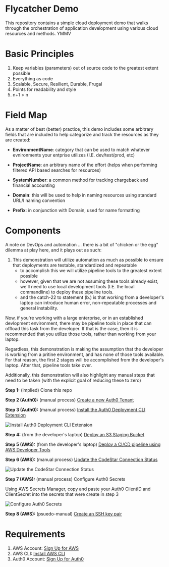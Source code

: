 # Flycatcher Demo

This repository contains a simple cloud deployment demo that walks through the orchestration of application development using various cloud resources and methods. YMMV

# Basic Principles

1. Keep variables (parameters) out of source code to the greatest extent possible
2. Everything as code
3. Scalable, Secure, Resilient, Durable, Frugal
4. Points for readability and style
5. n+1 > n

# Field Map

As a matter of best (better) practice, this demo includes some arbitrary fields that are included to help categorize and track the resources as they are created:

- **EnvironmentName**: category that can be used to match whatever evnironments your entprise utilizes (I.E. dev/test/prod, etc)

- **ProjectName**: an arbitrary name of the effort (helps when performing filtered API based searches for resources)

- **SystemNumber**: a common method for tracking chargeback and financial accounting

- **Domain**: this will be used to help in naming resources using standard URL/I naming convention

- **Prefix**: in conjunction with Domain, used for name formatting

# Components

A note on DevOps and automation ... there is a bit of "chicken or the egg" dilemma at play here, and it plays out as such:

1. This demonstration will utilize automation as much as possible to ensure that deployments are testable, standardized and repeatable
    - to accomplish this we will utilize pipeline tools to the greatest extent possible
    - however, given that we are not assuming these tools already exist, we'll need to use local development tools (I.E. the local commandline) to deploy these pipeline tools.
    - and the catch-22 to statement (b.) is that working from a developer's laptop can introduce human error,  non-repeatable processes and general instability.

Now, if you're working with a large enterprise, or in an established devlopment environment, there may be pipeline tools in place that can offload this task from the developer.  If that is the case, then it is recommended that you utilize those tools, rather than working from your laptop.  

Regardless, this demonstration is making the assumption that the developer is working from a pritine environment, and has none of those tools available.  For that reason, the first 2 stages will be accomplished from the developer's laptop.  After that, pipeline tools take over.

Additionally, this demonstration will also highlight any manual steps that need to be taken (with the explicit goal of reducing these to zero)

**Step 1:** (implied) Clone this repo

**Step 2 (Auth0):** (manual process) [Create a new Auth0 Tenant](https://auth0.com/docs/get-started/learn-the-basics)

**Step 3 (Auth0):** (manual process) [Install the Auth0 Deployment CLI Extension](https://auth0.com/docs/extensions/deploy-cli-tool)

![Install Auth0 Deployment CLI Extension](./docs/mov/install_deploy_cli_extension.webp)

**Step 4:** (from the developer's laptop) [Deploy an S3 Staging Bucket](./docs/s3_staging.md)

**Step 5 (AWS):** (from the developer's laptop) [Deploy a CI/CD pipeline using AWS Developer Tools](./docs/aws_ci_cd_pipeline.md)

**Step 6 (AWS):** (manual process) [Update the CodeStar Connection Status](https://docs.aws.amazon.com/dtconsole/latest/userguide/connections-update.html)

![Update the CodeStar Connection Status](./docs/mov/authorize_github_connection.webp)

**Step 7 (AWS):** (manual process) Configure Auth0 Secrets

Using AWS Secrets Manager, copy and paste your Auth0 ClientID and ClientSecret into the secrets that were create in step 3

![Configure Auth0 Secrets](./docs/mov/aws_configure_auth0_secrets.webp)

**Step 8 (AWS):** (psuedo-manual) [Create an SSH key pair](https://docs.aws.amazon.com/cli/latest/reference/ec2/import-key-pair.html)

# Requirements

1. AWS Account: [Sign Up for AWS](https://portal.aws.amazon.com/billing/signup#/start)
2. AWS CLI: [Install AWS CLI](https://docs.aws.amazon.com/cli/latest/userguide/install-cliv2.html)
3. Auth0 Account: [Sign Up for Auth0](https://auth0.com/signup)
